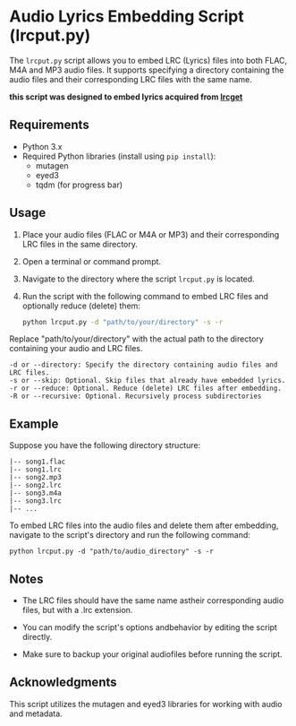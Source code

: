 # Audio Lyrics Embedding Script (lrcput.py)

The `lrcput.py` script allows you to embed LRC (Lyrics) files into both FLAC, M4A and MP3 audio files. It supports specifying a directory containing the audio files and their corresponding LRC files with the same name.

**this script was designed to embed lyrics acquired from [lrcget](https://github.com/tranxuanthang/lrcget)**

## Requirements

- Python 3.x
- Required Python libraries (install using `pip install`):
  - mutagen
  - eyed3
  - tqdm (for progress bar)

## Usage

1. Place your audio files (FLAC or M4A or MP3) and their corresponding LRC files in the same directory.

2. Open a terminal or command prompt.

3. Navigate to the directory where the script `lrcput.py` is located.

4. Run the script with the following command to embed LRC files and optionally reduce (delete) them:

   ```sh
   python lrcput.py -d "path/to/your/directory" -s -r
   ```

Replace "path/to/your/directory" with the actual path to the directory containing your audio and LRC files.

    -d or --directory: Specify the directory containing audio files and LRC files.
    -s or --skip: Optional. Skip files that already have embedded lyrics.
    -r or --reduce: Optional. Reduce (delete) LRC files after embedding.
    -R or --recursive: Optional. Recursively process subdirectories

## Example

Suppose you have the following directory structure:

```audio_directory/
|-- song1.flac
|-- song1.lrc
|-- song2.mp3
|-- song2.lrc
|-- song3.m4a
|-- song3.lrc
|-- ...
```

To embed LRC files into the audio files and delete them after embedding, navigate to the script's directory and run the following command:

```
python lrcput.py -d "path/to/audio_directory" -s -r
```

## Notes

- The LRC files should have the same name astheir corresponding audio files, but with a .lrc extension.

- You can modify the script's options andbehavior by editing the script directly.

- Make sure to backup your original audiofiles before running the script.

## Acknowledgments

This script utilizes the mutagen and eyed3 libraries for working with audio and metadata.
